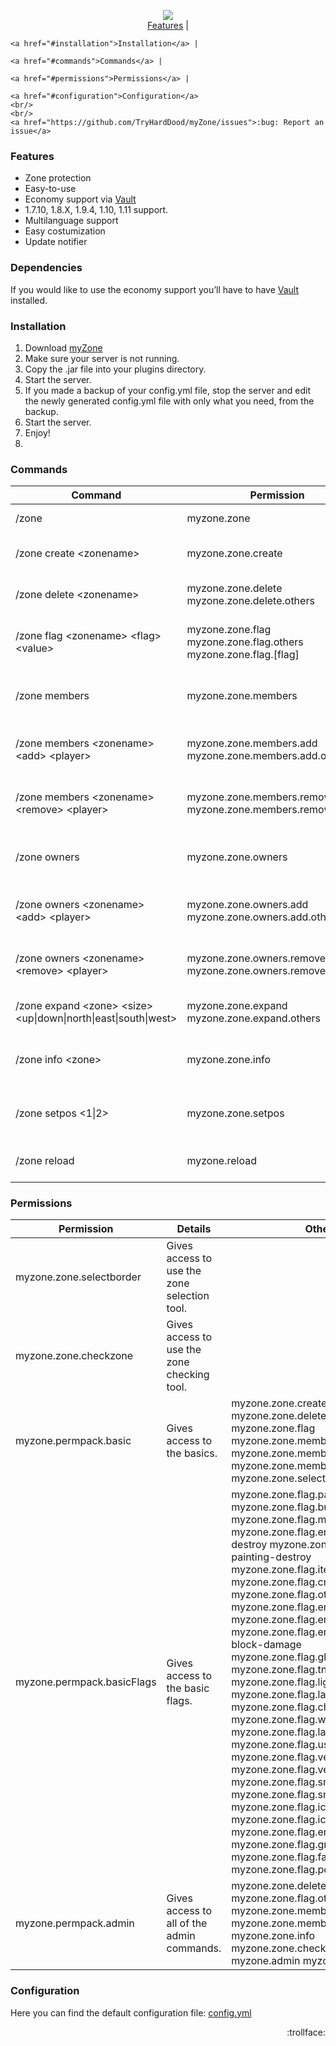 <p align="center">
	<img src="https://tryharddood.github.io/custom/projects/myzone/img/myzone.png"/>
	<br/>
	<a href="#features">Features</a> |
  
	<a href="#installation">Installation</a> |
  
	<a href="#commands">Commands</a> |
  
	<a href="#permissions">Permissions</a> |
  
	<a href="#configuration">Configuration</a>
	<br/>
	<br/>
	<a href="https://github.com/TryHardDood/myZone/issues">:bug: Report an issue</a>
</p>
<h3 id="features">Features</h3>
<ul>
	<li>Zone protection</li>
	<li>Easy-to-use</li>
	<li>Economy support via 
		<a href="https://dev.bukkit.org/projects/vault" target="_blank">Vault</a>
	</li>
	<li>1.7.10, 1.8.X, 1.9.4, 1.10, 1.11 support.</li>
	<li>Multilanguage support</li>
	<li>Easy costumization</li>
	<li>Update notifier</li>
</ul>
<h3>Dependencies</h3>

If you would like to use the economy support you’ll have to have [Vault](https://dev.bukkit.org/projects/vault) installed.


<h3 id="installation">Installation</h3>
<ol>
	<li>Download 
		<a href="https://dev.bukkit.org/projects/myzone/files">myZone</a>
	</li>
	<li>Make sure your server is not running.</li>
	<li>Copy the .jar file into your plugins directory.</li>
	<li>Start the server.</li>
	<li>If you made a backup of your config.yml file, stop the server and edit the newly generated config.yml file with only what you need, from the backup.</li>
	<li>Start the server.</li>
	<li>Enjoy!</li>
	<li></li>
</ol>
<h3 id="commands">Commands</h3>
<table>
	<thead>
		<tr>
			<th>Command</th>
			<th>Permission</th>
			<th>Details</th>
		</tr>
	</thead>
	<tbody>
		<tr>
			<td>/zone</td>
			<td>myzone.zone</td>
			<td>Gives access to the gui.</td>
		</tr>
		<tr>
			<td>/zone create &lt;zonename&gt;</td>
			<td>myzone.zone.create</td>
			<td>Gives access to create zones</td>
		</tr>
		<tr>
			<td>/zone delete &lt;zonename&gt;</td>
			<td>myzone.zone.delete myzone.zone.delete.others</td>
			<td>Gives access to delete zones</td>
		</tr>
		<tr>
			<td>/zone flag &lt;zonename&gt; &lt;flag&gt; &lt;value&gt;</td>
			<td>myzone.zone.flag myzone.zone.flag.others myzone.zone.flag.[flag]</td>
			<td>Gives access to manage the zones flags</td>
		</tr>
		<tr>
			<td>/zone members</td>
			<td>myzone.zone.members</td>
			<td>Gives access to manage the zones members</td>
		</tr>
		<tr>
			<td>/zone members &lt;zonename&gt; &lt;add&gt; &lt;player&gt;</td>
			<td>myzone.zone.members.add myzone.zone.members.add.others</td>
			<td>Gives access to add members to zones</td>
		</tr>
		<tr>
			<td>/zone members &lt;zonename&gt; &lt;remove&gt; &lt;player&gt;</td>
			<td>myzone.zone.members.remove myzone.zone.members.remove.others</td>
			<td>Gives access to remove members to zones</td>
		</tr>
		<tr>
			<td>/zone owners</td>
			<td>myzone.zone.owners</td>
			<td>Gives access to manage the zones owners</td>
		</tr>
		<tr>
			<td>/zone owners &lt;zonename&gt; &lt;add&gt; &lt;player&gt;</td>
			<td>myzone.zone.owners.add myzone.zone.owners.add.others</td>
			<td>Gives access to add owners to zones</td>
		</tr>
		<tr>
			<td>/zone owners &lt;zonename&gt; &lt;remove&gt; &lt;player&gt;</td>
			<td>myzone.zone.owners.remove myzone.zone.owners.remove.others</td>
			<td>Gives access to remove owners to zones</td>
		</tr>
		<tr>
			<td>/zone expand &lt;zone&gt; &lt;size&gt; &lt;up|down|north|east|south|west&gt;</td>
			<td>myzone.zone.expand myzone.zone.expand.others</td>
			<td>Gives access to expand zones.</td>
		</tr>
		<tr>
			<td>/zone info &lt;zone&gt;</td>
			<td>myzone.zone.info</td>
			<td>Gives access to view the zones information.</td>
		</tr>
		<tr>
			<td>/zone setpos &lt;1|2&gt;</td>
			<td>myzone.zone.setpos</td>
			<td>Gives access to set the positions of a zone.</td>
		</tr>
		<tr>
			<td>/zone reload</td>
			<td>myzone.reload</td>
			<td>Gives access to reload the configuration.</td>
		</tr>
	</tbody>
</table>
<h3 id="permissions">Permissions</h3>
<table>
	<thead>
		<tr>
			<th>Permission</th>
			<th>Details</th>
			<th>Others</th>
		</tr>
	</thead>
	<tbody>
		<tr>
			<td>myzone.zone.selectborder</td>
			<td>Gives access to use the zone selection tool.</td>
			<td>
				<br/>
			</td>
		</tr>
		<tr>
			<td>myzone.zone.checkzone</td>
			<td>Gives access to use the zone checking tool.</td>
			<td>
				<br/>
			</td>
		</tr>
		<tr>
			<td>myzone.permpack.basic</td>
			<td>Gives access to the basics.</td>
			<td>myzone.zone.create myzone.zone.delete myzone.zone.flag myzone.zone.members myzone.zone.members.add myzone.zone.members.remove myzone.zone.selectborder</td>
		</tr>
		<tr>
			<td>myzone.permpack.basicFlags</td>
			<td>Gives access to the basic flags.</td>
			<td>myzone.zone.flag.passthrough myzone.zone.flag.build myzone.zone.flag.mob-damage myzone.zone.flag.entity-item-frame-destroy myzone.zone.flag.entity-painting-destroy myzone.zone.flag.item-drop myzone.zone.flag.creeper-explosion myzone.zone.flag.other-explosion myzone.zone.flag.enderman-grief myzone.zone.flag.enderpearl myzone.zone.flag.enderdragon-block-damage myzone.zone.flag.ghast-fireball myzone.zone.flag.tnt myzone.zone.flag.lighter myzone.zone.flag.lava-fire myzone.zone.flag.chest-access myzone.zone.flag.water-flow myzone.zone.flag.lava-flow myzone.zone.flag.use myzone.zone.flag.vehicle-place myzone.zone.flag.vehicle-destroy myzone.zone.flag.snow-fall myzone.zone.flag.snow-melt myzone.zone.flag.ice-form myzone.zone.flag.ice-melt myzone.zone.flag.entry myzone.zone.flag.greeting myzone.zone.flag.farewell myzone.zone.flag.potion-splash</td>
		</tr>
		<tr>
			<td>myzone.permpack.admin</td>
			<td>Gives access to all of the admin commands.</td>
			<td>myzone.zone.delete.others myzone.zone.flag.others myzone.zone.members.add.others myzone.zone.members.remove.others myzone.zone.info myzone.zone.checkzone myzone.admin myzone.zone.flag.*</td>
		</tr>
	</tbody>
</table>
<h3 id="configuration">Configuration</h3>

Here you can find the default configuration file: [config.yml](https://github.com/TryHardDood/myZone/blob/v1.1/src/main/resources/config.yml)

<p align="right">:trollface:</p>
